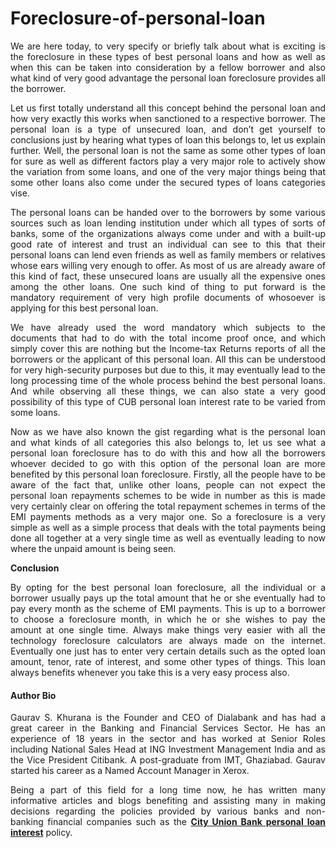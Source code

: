 # Foreclosure-of-personal-loan
<p align="justify">We are here today, to very specify or briefly talk about what is exciting is the foreclosure in these types of best personal loans and how as well as when this can be taken into consideration by a fellow borrower and also what kind of very good advantage the personal loan foreclosure provides all the borrower.

<p align="justify">Let us first totally understand all this concept behind the personal loan and how very exactly this works when sanctioned to a respective borrower. The personal loan is a type of unsecured loan, and don’t get yourself to conclusions just by hearing what types of loan this belongs to, let us explain further. Well, the personal loan is not the same as some other types of loan for sure as well as different factors play a very major role to actively show the variation from some loans, and one of the very major things being that some other loans also come under the secured types of loans categories vise. 

<p align="justify">The personal loans can be handed over to the borrowers by some various sources such as loan lending institution under which all types of sorts of banks, some of the organizations always come under and with a built-up good rate of interest and trust an individual can see to this that their personal loans can lend even friends as well as family members or relatives whose ears willing very enough to offer. As most of us are already aware of this kind of fact, these unsecured loans are usually all the expensive ones among the other loans. One such kind of thing to put forward is the mandatory requirement of very high profile documents of whosoever is applying for this best personal loan. 

<p align="justify">We have already used the word mandatory which subjects to the documents that had to do with the total income proof once, and which simply cover this are nothing but the Income-tax Returns reports of all the borrowers or the applicant of this personal loan. All this can be understood for very high-security purposes but due to this, it may eventually lead to the long processing time of the whole process behind the best personal loans. And while observing all these things, we can also state a very good possibility of this type of CUB personal loan interest rate to be varied from some loans.

<p align="justify">Now as we have also known the gist regarding what is the personal loan and what kinds of all categories this also belongs to, let us see what a personal loan foreclosure has to do with this and how all the borrowers whoever decided to go with this option of the personal loan are more benefited by this personal loan foreclosure. Firstly, all the people have to be aware of the fact that, unlike other loans, people can not expect the personal loan repayments schemes to be wide in number as this is made very certainly clear on offering the total repayment schemes in terms of the EMI payments methods as a very major one. So a foreclosure is a very simple as well as a simple process that deals with the total payments being done all together at a very single time as well as eventually leading to now where the unpaid amount is being seen. 


<b>Conclusion</b>

<p align="justify">By opting for the best personal loan foreclosure, all the individual or a borrower usually pays up the total amount that he or she eventually had to pay every month as the scheme of EMI payments. This is up to a borrower to choose a foreclosure month, in which he or she wishes to pay the amount at one single time. Always make things very easier with all the technology foreclosure calculators are always made on the internet. Eventually one just has to enter very certain details such as the opted loan amount, tenor, rate of interest, and some other types of things. This loan always benefits whenever you take this is a very easy process also.

<b><h4>Author Bio</h4></b>

<p align="justify">Gaurav S. Khurana is the Founder and CEO of Dialabank and has had a great career in the Banking and Financial Services Sector. He has an experience of 18 years in the sector and has worked at Senior Roles including National Sales Head at ING Investment Management India and as the Vice President Citibank. A post-graduate from IMT, Ghaziabad. Gaurav started his career as a Named Account Manager in Xerox.

<p align="justify">Being a part of this field for a long time now, he has written many informative articles and blogs benefiting and assisting many in making decisions regarding the policies provided by various banks and non-banking financial companies such as the <b><a href="https://www.dialabank.com/personal-loan/city-union-bank-personal-loan/">City Union Bank personal loan interest</a></b> policy.
